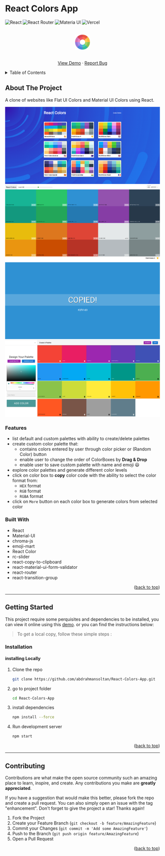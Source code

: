 # React Colors App

<div id="top"></div>

![React](https://img.shields.io/badge/React-20232A?style=for-the-badge&logo=react&logoColor=61DAFB)
![React Router](https://img.shields.io/badge/React_Router-CA4245?style=for-the-badge&logo=react-router&logoColor=white)
![Materia UI](https://img.shields.io/badge/Material%20UI-007FFF?style=for-the-badge&logo=mui&logoColor=white)
![Vercel](https://img.shields.io/badge/Vercel-000000?style=for-the-badge&logo=vercel&logoColor=white)

<!-- PROJECT LOGO -->
<div align="center">
  <br>
  <a href="https://react-color-picker-app.vercel.app/">
      <img src="./public/logo512.png" alt="Logo" height="50" >
    </a>
  <br>
  <br>

  <p align="center">
  <a href="https://react-color-picker-app.vercel.app/">View Demo</a>
    ·
    <a href="https://github.com/abdrahmansoltan/React-Colors-App/issues">Report Bug</a>
  </p>
</div>

<!-- TABLE OF CONTENTS -->
<details>
  <summary>Table of Contents</summary>
  <ol>
    <li>
      <a href="#about-the-project">About The Project</a>
      <ul>
        <li><a href="#features">Features</a></li>
        <li><a href="#built-with">Built With</a></li>
      </ul>
    </li>
    <li>
      <a href="#getting-started">Getting Started</a>
      <ul>
        <li><a href="#installation">Installation</a></li>
      </ul>
    </li>
    <li><a href="#contributing">Contributing</a></li>
  </ol>
</details>

<!-- ABOUT THE PROJECT -->

## About The Project

A clone of websites like Flat UI Colors and Material UI Colors using React.

![Preview](./src/assets/preview-1.png)
![Preview](./src/assets/preview-2.png)
![Preview](./src/assets/preview-3.png)
![Preview](./src/assets/preview-4.png)

### Features

- list default and custom palettes with ability to create/delete palettes
- create custom color palette that:
  - contains colors entered by user through color picker or (Random Color) button
  - enable user to change the order of ColorBoxes by **Drag & Drop**
  - enable user to save custom palette with name and emoji :smiley:
- explore color palettes and generate different color levels
- click on color box to **copy** color code with the ability to select the color format from:
  - `HEX` format
  - `RGB` format
  - `RGBA` format
- click on `More` button on each color box to generate colors from selected color

### Built With

- React
- Material-UI
- chroma-js
- emoji-mart
- React Color
- rc-slider
- react-copy-to-clipboard
- react-material-ui-form-validator
- react-router
- react-transition-group

<p align="right">(<a href="#top">back to top</a>)</p>

---

## Getting Started

This project require some perquisites and dependencies to be installed, you can view it online using this [demo](https://react-color-picker-app.vercel.app/). or you can find the instructions below:

> To get a local copy, follow these simple steps :

### Installation

#### installing Locally

1. Clone the repo

   ```sh
   git clone https://github.com/abdrahmansoltan/React-Colors-App.git
   ```

2. go to project folder

   ```sh
   cd React-Colors-App
   ```

3. install dependencies

   ```bash
   npm install --force
   ```

4. Run development server

   ```sh
   npm start
   ```

<p align="right">(<a href="#top">back to top</a>)</p>

---

<!-- CONTRIBUTING -->

## Contributing

Contributions are what make the open source community such an amazing place to learn, inspire, and create. Any contributions you make are **greatly appreciated**.

If you have a suggestion that would make this better, please fork the repo and create a pull request. You can also simply open an issue with the tag "enhancement".
Don't forget to give the project a star! Thanks again!

1. Fork the Project
2. Create your Feature Branch (`git checkout -b feature/AmazingFeature`)
3. Commit your Changes (`git commit -m 'Add some AmazingFeature'`)
4. Push to the Branch (`git push origin feature/AmazingFeature`)
5. Open a Pull Request

<p align="right">(<a href="#top">back to top</a>)</p>
